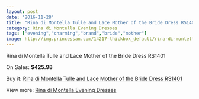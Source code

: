 ```yaml
---
layout: post
date: '2016-11-28'
title: "Rina di Montella Tulle and Lace Mother of the Bride Dress RS1401"
category: Rina di Montella Evening Dresses
tags: ["evening","charming","brand","bride","mother"]
image: http://img.princessan.com/14217-thickbox_default/rina-di-montella-tulle-and-lace-mother-of-the-bride-dress-rs1401.jpg
---
```

Rina di Montella Tulle and Lace Mother of the Bride Dress RS1401

On Sales: **$425.98**
<a href="https://www.princessan.com/en/rina-di-montella-evening-dresses/6659-rina-di-montella-tulle-and-lace-mother-of-the-bride-dress-rs1401.html"><amp-img layout="responsive" width="600" height="600" src="//img.princessan.com/14217-thickbox_default/rina-di-montella-tulle-and-lace-mother-of-the-bride-dress-rs1401.jpg" alt="Rina di Montella Tulle and Lace Mother of the Bride Dress RS1401 0" /></a>
<a href="https://www.princessan.com/en/rina-di-montella-evening-dresses/6659-rina-di-montella-tulle-and-lace-mother-of-the-bride-dress-rs1401.html"><amp-img layout="responsive" width="600" height="600" src="//img.princessan.com/14218-thickbox_default/rina-di-montella-tulle-and-lace-mother-of-the-bride-dress-rs1401.jpg" alt="Rina di Montella Tulle and Lace Mother of the Bride Dress RS1401 1" /></a>

Buy it: [Rina di Montella Tulle and Lace Mother of the Bride Dress RS1401](https://www.princessan.com/en/rina-di-montella-evening-dresses/6659-rina-di-montella-tulle-and-lace-mother-of-the-bride-dress-rs1401.html "Rina di Montella Tulle and Lace Mother of the Bride Dress RS1401")

View more: [Rina di Montella Evening Dresses](https://www.princessan.com/en/53-rina-di-montella-evening-dresses "Rina di Montella Evening Dresses")